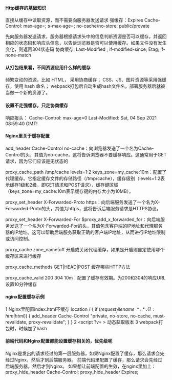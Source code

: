 #### Http缓存的基础知识
直接从缓存中读取资源，而不需要向服务器发送请求
强缓存：Expires
       Cache-Control: max-age=; s-max-age=; no-cache/no-store; public/provate

先向服务器发送请求，服务器根据请求头中的信息判断资源是否可以缓存，并返回相应的状态码和响应头信息，以告诉浏览器是否可以使用缓存。如果文件没有发生变化，则返回304状态码
协商缓存: Last-Modified ; if-modified-since; Etag; if-none-match

#### 从打包结果看，不同资源应用什么样的缓存
频繁变动的资源，比如 HTML， 采用协商缓存；
CSS、JS、图片资源等采用强缓存，使用 hash 命名；
webpack打包后自动生成hash文件名，部署服务器后就被当做一个新的资源了。

#### 设置不走强缓存，只走协商缓存
响应报头：
Cache-Control: max-age=0
Last-Modified: Sat, 04 Sep 2021 08:59:40 GMT!

#### Nginx里关于缓存配置

add_header Cache-Control no-cache：向浏览器发送了一个名为Cache-Control的头，其值为no-cache，这将告诉浏览器不要缓存响应。这通常用于GET请求，因为它们应该是无状态的

proxy_cache_path /tmp/cache levels=1:2 keys_zone=my_cache:10m：配置了代理缓存。它指定缓存文件的存储路径（/tmp/cache），缓存级别（levels=1:2表示缓存1级和2级，即GET请求和POST请求），缓存键区域（keys_zone=my_cache:10m表示缓存键的内存大小为10MB）。

proxy_set_header X-Forwarded-Proto https：向后端服务发送了一个名为X-Forwarded-Proto的头，其值为https，这将告诉后端服务请求是HTTPS协议。

proxy_set_header X-Forwarded-For $proxy_add_x_forwarded_for：向后端服务发送了一个名为X-Forwarded-For的头，其值包含客户端的IP地址和代理服务器的IP地址。这可以帮助后端服务获取正确的客户端IP地址，从而进行IP地址限制或访问控制。

proxy_cache zone_name|off 开启或关闭代理缓存，如果是开启则自定使用哪个缓存区来进行缓存

proxy_cache_methods GET|HEAD|POST 缓存哪些HTTP方法

proxy_cache_valid 200 304 10m：配置了缓存有效期。为200和304的响应URL设置10分钟缓存

#### nginx配置缓存示例
1 Nginx里配置index.html不缓存
location / { 
    if ($request_filename ~* .*.(?:htm|html)$) {
        add_header Cache-Control "private, no-store, no-cache, must-revalidate, proxy-revalidate";
    }
}
2 <script ?v= > 动态获取版本
3 webpack打包时，时候加了hash


#### 前端代码和Nginx配置都能设置缓存相关的，优先级呢
Nginx是发出的请求经过的第一层服务器，如果Nginx配置了缓存，那么请求会先经过Nginx，然后才到后端服务器。
前端代码里配置了缓存，那么请求会先经过后端服务器，然后才到Nginx。
如果想让前端配置的生效，在nginx里加上：
proxy_hide_header Cache-Control;
proxy_hide_header Expires;

